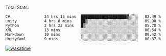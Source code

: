 Total Stats:
<!--START_SECTION:waka-->

```text
C#               34 hrs 15 mins  ████████████████████▓░░░░   82.49 %
unity            4 hrs 8 mins    ██▒░░░░░░░░░░░░░░░░░░░░░░   09.98 %
Python           2 hrs 22 mins   █▒░░░░░░░░░░░░░░░░░░░░░░░   05.70 %
XML              13 mins         ░░░░░░░░░░░░░░░░░░░░░░░░░   00.54 %
Markdown         10 mins         ░░░░░░░░░░░░░░░░░░░░░░░░░   00.42 %
UnityYaml        9 mins          ░░░░░░░░░░░░░░░░░░░░░░░░░   00.37 %
```

<!--END_SECTION:waka-->

[![wakatime](https://wakatime.com/badge/user/d6a1e036-2153-43d6-9604-0dce67457b7f.svg)](https://wakatime.com/@d6a1e036-2153-43d6-9604-0dce67457b7f)
